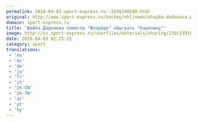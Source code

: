 ```yaml
---
permalink: 2018-04-03-sport-express.ru--2056190580.html
original: http://www.sport-express.ru/hockey/nhl/news/shayba-dadonova-pomogla-floride-obygrat-karolinu-1391676/
domain: sport-express.ru
title: 'Шайба Дадонова помогла "Флориде" обыграть "Каролину"'
image: http://ss.sport-express.ru/userfiles/materials/sharing/139/1391676.jpg
date: 2018-04-03 02:23:25
category: sport
translations: 
 - 'en'
 - 'es'
 - 'de'
 - 'ja'
 - 'fr'
 - 'it'
 - 'zh-CN'
 - 'zh-TW'
 - 'ar'
 - 'pt'
 - 'hy'
---
```


